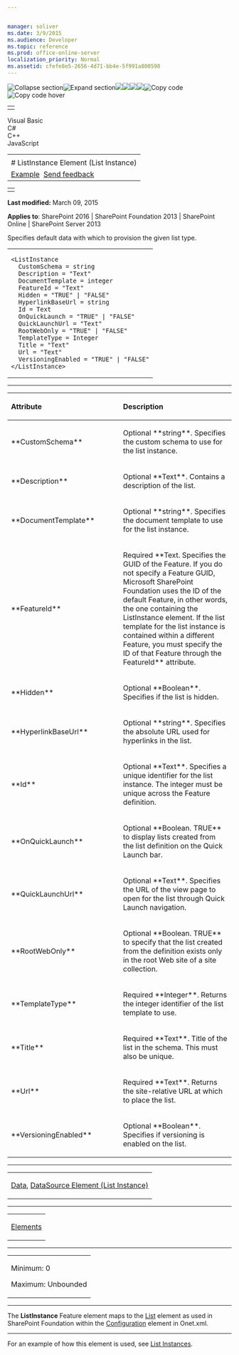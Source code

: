 ```yaml
---


manager: soliver
ms.date: 3/9/2015
ms.audience: Developer
ms.topic: reference
ms.prod: office-online-server
localization_priority: Normal
ms.assetid: cfefe8e5-2656-4d71-bb4e-5f991a800598
---
```


![Collapse
section](../icons/collapse_all.gif "Collapse section")![Expand
section](../icons/expand_all.gif "Expand section")![](../icons/collapse_all.gif)![](../icons/expand_all.gif)![](../icons/dropdown.gif)![](../icons/dropdownHover.gif)![Copy
code](../icons/copycode.gif "Copy code")![Copy code
hover](../icons/copycodeHighlight.gif "Copy code hover")
<table>
<tbody>
<tr class="odd">
<td align="left"></td>
</tr>
</tbody>
</table>

Visual Basic  
C\#  
C++  
JavaScript  

<table>
<tbody>
<tr class="odd">
<td align="left"><span id="runningHeaderText"></span></td>
</tr>
<tr class="even">
<td align="left"># ListInstance Element (List Instance)</td>
</tr>
<tr class="odd">
<td align="left"><a href="#exampleToggle">Example</a>  <span id="headfeedbackarea" class="feedbackhead"><a href="javascript:SubmitFeedback(&#39;docthis@Microsoft.com&#39;,&#39;&#39;,&#39;&#39;,&#39;&#39;,&#39;1.0.18082.1225&#39;,&#39;%0\dThank%20you%20for%20your%20feedback.%20The%20developer%20writing%20teams%20use%20your%20feedback%20to%20improve%20documentation.%20While%20we%20are%20reviewing%20your%20feedback,%20we%20may%20send%20you%20e-mail%20to%20ask%20for%20clarification%20or%20feedback%20on%20a%20solution.%20We%20do%20not%20use%20your%20e-mail%20address%20for%20any%20other%20purpose%20and%20we%20delete%20it%20after%20we%20finish%20our%20review.%0\AFor%20further%20information%20about%20the%20privacy%20policies%20of%20Microsoft,%20please%20see%20http://privacy.microsoft.com/en-us/default.aspx.%0\A%0\d&#39;,&#39;Customer%20feedback&#39;);">Send feedback</a></span></td>
</tr>
</tbody>
</table>

<table>
<colgroup>
<col width="100%" />
</colgroup>
<tbody>
<tr class="odd">
<td align="left"></td>
</tr>
</tbody>
</table>

**Last modified:** March 09, 2015

**Applies to**: SharePoint 2016 | SharePoint Foundation 2013 |
SharePoint Online | SharePoint Server 2013

Specifies default data with which to provision the given list type.

<span codelanguage="other"></span>
<table>
<colgroup>
<col width="100%" />
</colgroup>
<tbody>
<tr class="odd">
<td align="left"><pre><code>&lt;ListInstance 
  CustomSchema = string
  Description = &quot;Text&quot;
  DocumentTemplate = integer
  FeatureId = &quot;Text&quot;
  Hidden = &quot;TRUE&quot; | &quot;FALSE&quot;
  HyperlinkBaseUrl = string
  Id = Text
  OnQuickLaunch = &quot;TRUE&quot; | &quot;FALSE&quot;
  QuickLaunchUrl = &quot;Text&quot;
  RootWebOnly = &quot;TRUE&quot; | &quot;FALSE&quot;
  TemplateType = Integer
  Title = &quot;Text&quot;
  Url = &quot;Text&quot;
  VersioningEnabled = &quot;TRUE&quot; | &quot;FALSE&quot;
&lt;/ListInstance&gt;</code></pre></td>
</tr>
</tbody>
</table>


-----------------------------------------------------------------------------------------------------------------------------------------------------------------------------------------------

<table>
<colgroup>
<col width="50%" />
<col width="50%" />
</colgroup>
<thead>
<tr class="header">
<th align="left"><p>Attribute</p></th>
<th align="left"><p>Description</p></th>
</tr>
</thead>
<tbody>
<tr class="odd">
<td align="left"><p>**CustomSchema**</p></td>
<td align="left"><p>Optional **string**. Specifies the custom schema to use for the list instance.</p></td>
</tr>
<tr class="even">
<td align="left"><p>**Description**</p></td>
<td align="left"><p>Optional **Text**. Contains a description of the list.</p></td>
</tr>
<tr class="odd">
<td align="left"><p>**DocumentTemplate**</p></td>
<td align="left"><p>Optional **string**. Specifies the document template to use for the list instance.</p></td>
</tr>
<tr class="even">
<td align="left"><p>**FeatureId**</p></td>
<td align="left"><p>Required **Text</span>. Specifies the GUID of the Feature. If you do not specify a Feature GUID, Microsoft SharePoint Foundation uses the ID of the default Feature, in other words, the one containing the <span class="keyword">ListInstance</span> element. If the list template for the list instance is contained within a different Feature, you must specify the ID of that Feature through the <span class="keyword">FeatureId** attribute.</p></td>
</tr>
<tr class="odd">
<td align="left"><p>**Hidden**</p></td>
<td align="left"><p>Optional **Boolean**. Specifies if the list is hidden.</p></td>
</tr>
<tr class="even">
<td align="left"><p>**HyperlinkBaseUrl**</p></td>
<td align="left"><p>Optional **string**. Specifies the absolute URL used for hyperlinks in the list.</p></td>
</tr>
<tr class="odd">
<td align="left"><p>**Id**</p></td>
<td align="left"><p>Optional **Text**. Specifies a unique identifier for the list instance. The integer must be unique across the Feature definition.</p></td>
</tr>
<tr class="even">
<td align="left"><p>**OnQuickLaunch**</p></td>
<td align="left"><p>Optional **Boolean</span>. <span class="keyword">TRUE** to display lists created from the list definition on the Quick Launch bar.</p></td>
</tr>
<tr class="odd">
<td align="left"><p>**QuickLaunchUrl**</p></td>
<td align="left"><p>Optional **Text**. Specifies the URL of the view page to open for the list through Quick Launch navigation.</p></td>
</tr>
<tr class="even">
<td align="left"><p>**RootWebOnly**</p></td>
<td align="left"><p>Optional **Boolean</span>. <span class="keyword">TRUE** to specify that the list created from the definition exists only in the root Web site of a site collection.</p></td>
</tr>
<tr class="odd">
<td align="left"><p>**TemplateType**</p></td>
<td align="left"><p>Required **Integer**. Returns the integer identifier of the list template to use.</p></td>
</tr>
<tr class="even">
<td align="left"><p>**Title**</p></td>
<td align="left"><p>Required **Text**. Title of the list in the schema. This must also be unique.</p></td>
</tr>
<tr class="odd">
<td align="left"><p>**Url**</p></td>
<td align="left"><p>Required **Text**. Returns the site-relative URL at which to place the list.</p></td>
</tr>
<tr class="even">
<td align="left"><p>**VersioningEnabled**</p></td>
<td align="left"><p>Optional **Boolean**. Specifies if versioning is enabled on the list.</p></td>
</tr>
</tbody>
</table>


---------------------------------------------------------------------------------------------------------------------------------------------------------------------------------------------------

<table>
<colgroup>
<col width="100%" />
</colgroup>
<tbody>
<tr class="odd">
<td align="left"><p><a href="data-element-list-instance.htm">Data</a>, <span sdata="link"><a href="datasource-element-list-instance.htm">DataSource Element (List Instance)</a></span></p></td>
</tr>
</tbody>
</table>


----------------------------------------------------------------------------------------------------------------------------------------------------------------------------------------------------

<table>
<colgroup>
<col width="100%" />
</colgroup>
<tbody>
<tr class="odd">
<td align="left"><p><a href="elements-element-list-instance.htm">Elements</a></p></td>
</tr>
</tbody>
</table>


------------------------------------------------------------------------------------------------------------------------------------------------------------------------------------------------

<table>
<colgroup>
<col width="100%" />
</colgroup>
<tbody>
<tr class="odd">
<td align="left"><p>Minimum: 0</p>
<p>Maximum: Unbounded</p></td>
</tr>
</tbody>
</table>


----------------------------------------------------------------------------------------------------------------------------------------------------------------------------------------------------------------------------

The **ListInstance** Feature element maps to
the [List](list-element-list.md) element as used in
SharePoint Foundation within the
[Configuration](configuration-element-site.md) element in
Onet.xml.


------------------------------------------------------------------------------------------------------------------------------------------------------------------------------------------

For an example of how this element is used, see [List
Instances](list-instances.md)</span>.








